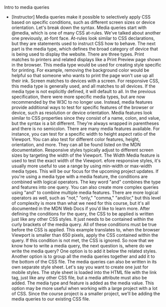 Intro to media queries
- [Instructor] Media queries make it possible to selectively apply CSS based on specific conditions, such as different screen sizes or device orientation. Let's break down the syntax. Media queries start with @media, which is one of many CSS at-rules. We've talked about another one previously, at-font face. At-rules look similar to CSS declarations, but they are statements used to instruct CSS how to behave. The next part is the media type, which defines the broad category of device that is being used to display the website. There are three types. Print matches to printers and related displays like a Print Preview page shown in the browser. This media type would be used for creating style specific for printing. For example, removing the background color would be helpful so that someone who wants to print the page won't use up all their ink. Screen matches to devices with a screen. For responsive CSS, this media type is generally used, and all matches to all devices. If the media type is not explicitly defined, it will default to all. In the previous specification, there were more specific media types, but are now recommended by the W3C to no longer use. Instead, media features provide additional ways to test for specific features of the browser or device, such as resolution or device orientation. Media features look similar to CSS properties since they consist of a name, colon, and value, but the syntax is a bit different. They're always wrapped in parentheses and there is no semicolon. There are many media features available. For instance, you can test for a specific width to height aspect ratio of the Viewport. You can also test for different color features, height, orientation, and more. They can all be found listed on the MDN documentation. Responsive styles typically adjust to different screen sizes by targeting the width of the Viewport. The Width Media feature is used to test the exact width of the Viewport. efore responsive styles, it's usually more useful to use a range by using min-width or max-width media types. This will be our focus for the upcoming project updates. If you're using a media type with a media feature, the conditions are combined with logical operators. The key word "and" combines the type and features into one query. You can also create more complex queries using "and" to combine multiple media features. There are more logical operators as well, such as "not," "only," "comma," "and/or," but this level of complexity is more than what we need for this course, but it's all documented in the MDN Web Docs if you'd like to learn more. After defining the conditions for the query, the CSS to be applied is written just like any other CSS styles. It just needs to be contained within the curly brackets of the media query. All of these conditions must be true before the CSS is applied. This example translates to, when the browser Viewport is smaller than 650 pixels, apply the CSS contained within the query. If this condition is not met, the CSS is ignored. So now that we know how to write a media query, the next question is, where do we write the media query? One option is to add it below the related styles. Another option is to group all the media queries together and add it to the bottom of the CSS file. The media queries can also be written in its own separate style sheet. Let's say you want to create one just for mobile styles. The style sheet is loaded into the HTML file with the link tag, just like any other CSS file, but a media attribute must also be added. The media type and feature is added as the media value. This option may be more useful when working with a large project with a lot of CSS. Since the course project is a smaller project, we'll be adding the media queries to our existing CSS file.